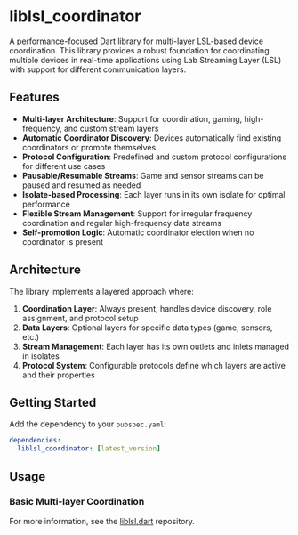 # liblsl_coordinator

A performance-focused Dart library for multi-layer LSL-based device coordination. This library provides a robust foundation for coordinating multiple devices in real-time applications using Lab Streaming Layer (LSL) with support for different communication layers.

## Features

- **Multi-layer Architecture**: Support for coordination, gaming, high-frequency, and custom stream layers
- **Automatic Coordinator Discovery**: Devices automatically find existing coordinators or promote themselves
- **Protocol Configuration**: Predefined and custom protocol configurations for different use cases
- **Pausable/Resumable Streams**: Game and sensor streams can be paused and resumed as needed
- **Isolate-based Processing**: Each layer runs in its own isolate for optimal performance
- **Flexible Stream Management**: Support for irregular frequency coordination and regular high-frequency data streams
- **Self-promotion Logic**: Automatic coordinator election when no coordinator is present

## Architecture

The library implements a layered approach where:

1. **Coordination Layer**: Always present, handles device discovery, role assignment, and protocol setup
2. **Data Layers**: Optional layers for specific data types (game, sensors, etc.)
3. **Stream Management**: Each layer has its own outlets and inlets managed in isolates
4. **Protocol System**: Configurable protocols define which layers are active and their properties

## Getting Started

Add the dependency to your `pubspec.yaml`:

```yaml
dependencies:
  liblsl_coordinator: [latest_version]
```

## Usage

### Basic Multi-layer Coordination

For more information, see the [liblsl.dart](https://github.com/NexusDynamic/liblsl.dart) repository.
